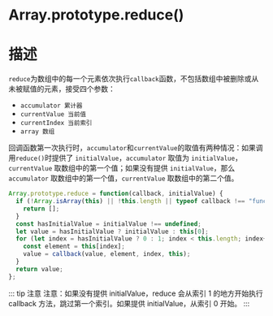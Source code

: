 <!--
 * @Description:
 * @Author: shiduobin
 * @Date: 2021-01-30 11:13:44
 * @LastEditors: shiduobin
 * @LastEditTime: 2021-04-24 19:02:25
-->

# Array.prototype.reduce()

# 描述

`reduce`为数组中的每一个元素依次执行`callback`函数，不包括数组中被删除或从未被赋值的元素，接受四个参数：

- `accumulator 累计器`
- `currentValue 当前值`
- `currentIndex 当前索引`
- `array 数组`

回调函数第一次执行时，`accumulator`和`currentValue`的取值有两种情况：如果调用`reduce()`时提供了 `initialValue`，`accumulator` 取值为 `initialValue`，`currentValue` 取数组中的第一个值；如果没有提供 `initialValue`，那么 `accumulator` 取数组中的第一个值，`currentValue` 取数组中的第二个值。

```js
Array.prototype.reduce = function(callback, initialValue) {
  if (!Array.isArray(this) || !this.length || typeof callback !== "function") {
    return [];
  }
  const hasInitialValue = initialValue !== undefined;
  let value = hasInitialValue ? initialValue : this[0];
  for (let index = hasInitialValue ? 0 : 1; index < this.length; index++) {
    const element = this[index];
    value = callback(value, element, index, this);
  }
  return value;
};
```

::: tip 注意
注意：如果没有提供 initialValue，reduce 会从索引 1 的地方开始执行 callback 方法，跳过第一个索引。如果提供 initialValue，从索引 0 开始。
:::
